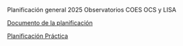 Planificación general 2025 Observatorios COES OCS y LISA

[Documento de la planificación](https://planificacion-observatorios-2025.github.io/Planificaci-n-General/plan.html)

[Planificación Práctica](https://planificacion-observatorios-2025.github.io/Planificaci-n-General/practica.html)
